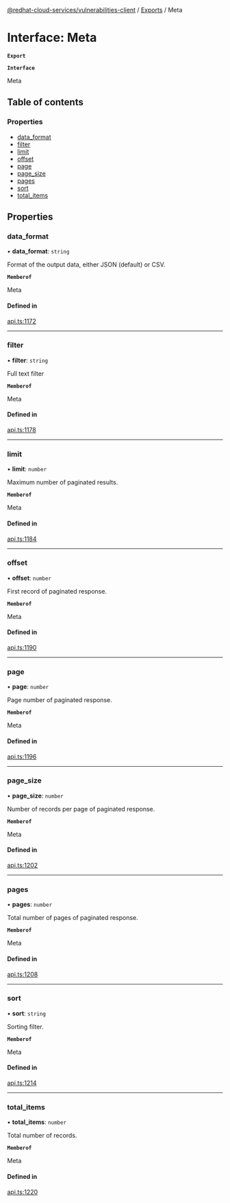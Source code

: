[@redhat-cloud-services/vulnerabilities-client](../README.md) / [Exports](../modules.md) / Meta

# Interface: Meta

**`Export`**

**`Interface`**

Meta

## Table of contents

### Properties

- [data\_format](Meta.md#data_format)
- [filter](Meta.md#filter)
- [limit](Meta.md#limit)
- [offset](Meta.md#offset)
- [page](Meta.md#page)
- [page\_size](Meta.md#page_size)
- [pages](Meta.md#pages)
- [sort](Meta.md#sort)
- [total\_items](Meta.md#total_items)

## Properties

### data\_format

• **data\_format**: `string`

Format of the output data, either JSON (default) or CSV.

**`Memberof`**

Meta

#### Defined in

[api.ts:1172](https://github.com/RedHatInsights/javascript-clients/blob/master/packages/vulnerabilities/git-api/api.ts#L1172)

___

### filter

• **filter**: `string`

Full text filter

**`Memberof`**

Meta

#### Defined in

[api.ts:1178](https://github.com/RedHatInsights/javascript-clients/blob/master/packages/vulnerabilities/git-api/api.ts#L1178)

___

### limit

• **limit**: `number`

Maximum number of paginated results.

**`Memberof`**

Meta

#### Defined in

[api.ts:1184](https://github.com/RedHatInsights/javascript-clients/blob/master/packages/vulnerabilities/git-api/api.ts#L1184)

___

### offset

• **offset**: `number`

First record of paginated response.

**`Memberof`**

Meta

#### Defined in

[api.ts:1190](https://github.com/RedHatInsights/javascript-clients/blob/master/packages/vulnerabilities/git-api/api.ts#L1190)

___

### page

• **page**: `number`

Page number of paginated response.

**`Memberof`**

Meta

#### Defined in

[api.ts:1196](https://github.com/RedHatInsights/javascript-clients/blob/master/packages/vulnerabilities/git-api/api.ts#L1196)

___

### page\_size

• **page\_size**: `number`

Number of records per page of paginated response.

**`Memberof`**

Meta

#### Defined in

[api.ts:1202](https://github.com/RedHatInsights/javascript-clients/blob/master/packages/vulnerabilities/git-api/api.ts#L1202)

___

### pages

• **pages**: `number`

Total number of pages of paginated response.

**`Memberof`**

Meta

#### Defined in

[api.ts:1208](https://github.com/RedHatInsights/javascript-clients/blob/master/packages/vulnerabilities/git-api/api.ts#L1208)

___

### sort

• **sort**: `string`

Sorting filter.

**`Memberof`**

Meta

#### Defined in

[api.ts:1214](https://github.com/RedHatInsights/javascript-clients/blob/master/packages/vulnerabilities/git-api/api.ts#L1214)

___

### total\_items

• **total\_items**: `number`

Total number of records.

**`Memberof`**

Meta

#### Defined in

[api.ts:1220](https://github.com/RedHatInsights/javascript-clients/blob/master/packages/vulnerabilities/git-api/api.ts#L1220)
